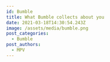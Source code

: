 ```yaml
---
id: Bumble
title: What Bumble collects about you
date: 2021-03-18T14:30:54.243Z
image: /assets/media/bumble.png
post_categories:
  - Bumble
post_authors:
  - MPV
---
```

